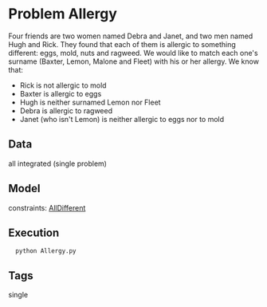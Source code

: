 # Problem Allergy

Four friends are two women named Debra and Janet, and two men named Hugh and Rick.
They found that each of them is allergic to something different: eggs, mold, nuts and ragweed.
We would like to match each one's surname (Baxter, Lemon, Malone and Fleet) with his or her allergy.
We know that:
 - Rick is not allergic to mold
 - Baxter is allergic to eggs
 - Hugh is neither surnamed Lemon nor Fleet
 - Debra is allergic to ragweed
 - Janet (who isn't Lemon) is neither allergic to eggs nor to mold

## Data
  all integrated (single problem)

## Model
  constraints: [AllDifferent](http://pycsp.org/documentation/constraints/AllDifferent)

## Execution
```
  python Allergy.py
```

## Tags
  single
